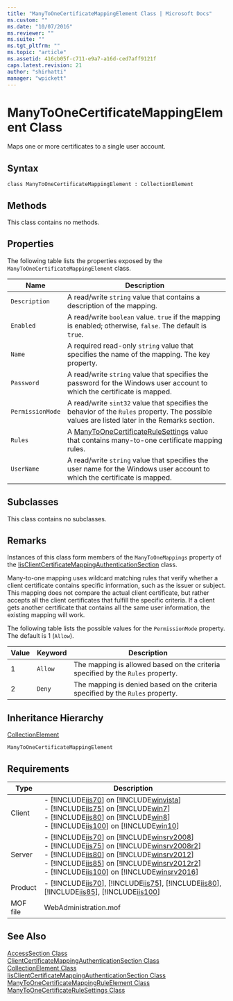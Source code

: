 ```yaml
---
title: "ManyToOneCertificateMappingElement Class | Microsoft Docs"
ms.custom: ""
ms.date: "10/07/2016"
ms.reviewer: ""
ms.suite: ""
ms.tgt_pltfrm: ""
ms.topic: "article"
ms.assetid: 416cb05f-c711-e9a7-a16d-ced7aff9121f
caps.latest.revision: 21
author: "shirhatti"
manager: "wpickett"
---
```

# ManyToOneCertificateMappingElement Class
Maps one or more certificates to a single user account.  
  
## Syntax  
  
```vbs  
class ManyToOneCertificateMappingElement : CollectionElement  
```  
  
## Methods  
 This class contains no methods.  
  
## Properties  
 The following table lists the properties exposed by the `ManyToOneCertificateMappingElement` class.  
  
|Name|Description|  
|----------|-----------------|  
|`Description`|A read/write `string` value that contains a description of the mapping.|  
|`Enabled`|A read/write `boolean` value. `true` if the mapping is enabled; otherwise, `false`. The default is `true`.|  
|`Name`|A required read-only `string` value that specifies the name of the mapping. The key property.|  
|`Password`|A read/write `string` value that specifies the password for the Windows user account to which the certificate is mapped.|  
|`PermissionMode`|A read/write `sint32` value that specifies the behavior of the `Rules` property. The possible values are listed later in the Remarks section.|  
|`Rules`|A [ManyToOneCertificateRuleSettings](../../reference/admin/manytoonecertificaterulesettings-class.md) value that contains many-to-one certificate mapping rules.|  
|`UserName`|A read/write `string` value that specifies the user name for the Windows user account to which the certificate is mapped.|  
  
## Subclasses  
 This class contains no subclasses.  
  
## Remarks  
 Instances of this class form members of the `ManyToOneMappings` property of the [IisClientCertificateMappingAuthenticationSection](../../reference/admin/iisclientcertificatemappingauthenticationsection-class.md) class.  
  
 Many-to-one mapping uses wildcard matching rules that verify whether a client certificate contains specific information, such as the issuer or subject. This mapping does not compare the actual client certificate, but rather accepts all the client certificates that fulfill the specific criteria. If a client gets another certificate that contains all the same user information, the existing mapping will work.  
  
 The following table lists the possible values for the `PermissionMode` property. The default is 1 (`Allow`).  
  
|Value|Keyword|Description|  
|-----------|-------------|-----------------|  
|1|`Allow`|The mapping is allowed based on the criteria specified by the `Rules` property.|  
|2|`Deny`|The mapping is denied based on the criteria specified by the `Rules` property.|  
  
## Inheritance Hierarchy  
 [CollectionElement](../../reference/admin/collectionelement-class.md)  
  
 `ManyToOneCertificateMappingElement`  
  
## Requirements  
  
|Type|Description|  
|----------|-----------------|  
|Client|-   [!INCLUDE[iis70](../../reference/admin/includes/iis70-md.md)] on [!INCLUDE[winvista](../../reference/admin/includes/winvista-md.md)]<br />-   [!INCLUDE[iis75](../../reference/admin/includes/iis75-md.md)] on [!INCLUDE[win7](../../reference/admin/includes/win7-md.md)]<br />-   [!INCLUDE[iis80](../../reference/admin/includes/iis80-md.md)] on [!INCLUDE[win8](../../reference/admin/includes/win8-md.md)]<br />-   [!INCLUDE[iis100](../../reference/admin/includes/iis100-md.md)] on [!INCLUDE[win10](../../reference/admin/includes/win10-md.md)]|  
|Server|-   [!INCLUDE[iis70](../../reference/admin/includes/iis70-md.md)] on [!INCLUDE[winsrv2008](../../reference/admin/includes/winsrv2008-md.md)]<br />-   [!INCLUDE[iis75](../../reference/admin/includes/iis75-md.md)] on [!INCLUDE[winsrv2008r2](../../reference/admin/includes/winsrv2008r2-md.md)]<br />-   [!INCLUDE[iis80](../../reference/admin/includes/iis80-md.md)] on [!INCLUDE[winsrv2012](../../reference/admin/includes/winsrv2012-md.md)]<br />-   [!INCLUDE[iis85](../../reference/admin/includes/iis85-md.md)] on [!INCLUDE[winsrv2012r2](../../reference/admin/includes/winsrv2012r2-md.md)]<br />-   [!INCLUDE[iis100](../../reference/admin/includes/iis100-md.md)] on [!INCLUDE[winsrv2016](../../reference/admin/includes/winsrv2016-md.md)]|  
|Product|-   [!INCLUDE[iis70](../../reference/admin/includes/iis70-md.md)], [!INCLUDE[iis75](../../reference/admin/includes/iis75-md.md)], [!INCLUDE[iis80](../../reference/admin/includes/iis80-md.md)], [!INCLUDE[iis85](../../reference/admin/includes/iis85-md.md)], [!INCLUDE[iis100](../../reference/admin/includes/iis100-md.md)]|  
|MOF file|WebAdministration.mof|  
  
## See Also  
 [AccessSection Class](../../reference/admin/accesssection-class.md)   
 [ClientCertificateMappingAuthenticationSection Class](../../reference/admin/clientcertificatemappingauthenticationsection-class.md)   
 [CollectionElement Class](../../reference/admin/collectionelement-class.md)   
 [IisClientCertificateMappingAuthenticationSection Class](../../reference/admin/iisclientcertificatemappingauthenticationsection-class.md)   
 [ManyToOneCertificateMappingRuleElement Class](../../reference/admin/manytoonecertificatemappingruleelement-class.md)   
 [ManyToOneCertificateRuleSettings Class](../../reference/admin/manytoonecertificaterulesettings-class.md)